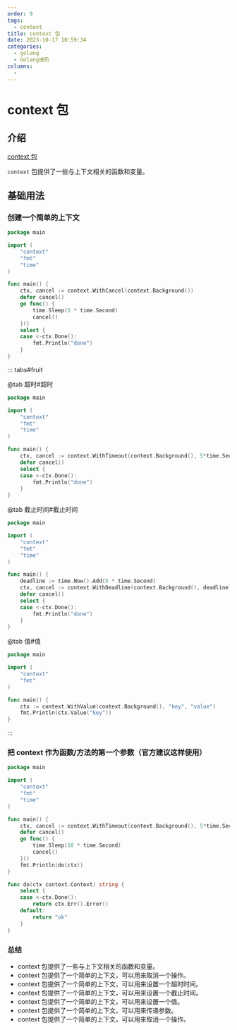 ```yaml
---
order: 9
tags: 
  - context
title: context 包
date: 2023-10-17 10:59:34
categories: 
  - golang
  - Golang进阶
columns: 
  - 
---
```


# context 包

## 介绍

[context 包](https://golang.org/pkg/context/)

`context` 包提供了一些与上下文相关的函数和变量。

## 基础用法

### 创建一个简单的上下文

```go
package main

import (
    "context"
    "fmt"
    "time"
)

func main() {
    ctx, cancel := context.WithCancel(context.Background())
    defer cancel()
    go func() {
        time.Sleep(5 * time.Second)
        cancel()
    }()
    select {
    case <-ctx.Done():
        fmt.Println("done")
    }
}
```

::: tabs#fruit

@tab 超时#超时

```go
package main

import (
    "context"
    "fmt"
    "time"
)

func main() {
    ctx, cancel := context.WithTimeout(context.Background(), 5*time.Second)
    defer cancel()
    select {
    case <-ctx.Done():
        fmt.Println("done")
    }
}
```

@tab 截止时间#截止时间

```go
package main

import (
    "context"
    "fmt"
    "time"
)

func main() {
    deadline := time.Now().Add(5 * time.Second)
    ctx, cancel := context.WithDeadline(context.Background(), deadline)
    defer cancel()
    select {
    case <-ctx.Done():
        fmt.Println("done")
    }
}
```

@tab 值#值

```go
package main

import (
    "context"
    "fmt"
)

func main() {
    ctx := context.WithValue(context.Background(), "key", "value")
    fmt.Println(ctx.Value("key"))
}
```

:::

### 把 context 作为函数/方法的第一个参数（官方建议这样使用）

```go
package main

import (
    "context"
    "fmt"
    "time"
)

func main() {
    ctx, cancel := context.WithTimeout(context.Background(), 5*time.Second)
    defer cancel()
    go func() {
        time.Sleep(10 * time.Second)
        cancel()
    }()
    fmt.Println(do(ctx))
}

func do(ctx context.Context) string {
    select {
    case <-ctx.Done():
        return ctx.Err().Error()
    default:
        return "ok"
    }
}
```

### 总结

- context 包提供了一些与上下文相关的函数和变量。
- context 包提供了一个简单的上下文，可以用来取消一个操作。
- context 包提供了一个简单的上下文，可以用来设置一个超时时间。
- context 包提供了一个简单的上下文，可以用来设置一个截止时间。
- context 包提供了一个简单的上下文，可以用来设置一个值。
- context 包提供了一个简单的上下文，可以用来传递参数。
- context 包提供了一个简单的上下文，可以用来取消一个操作。
